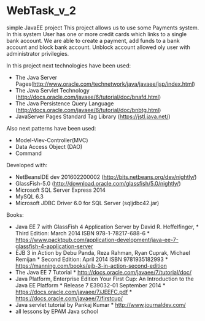# WebTask_v_2

simple JavaEE project This project allows us to use some Payments system. 
In this system User has one or more credit cards which links to a single bank account. 
We are able to create a payment, add funds to a bank account and block bank account. 
Unblock account allowed oly user with administrator privilegies.

In this project next technologies have been used:

- The Java Server Pages(http://www.oracle.com/technetwork/java/javaee/jsp/index.html)
- The Java Servlet Technology (http://docs.oracle.com/javaee/6/tutorial/doc/bnafd.html)
- The Java Persistence Query Language (http://docs.oracle.com/javaee/6/tutorial/doc/bnbtg.html)
- JavaServer Pages Standard Tag Library (https://jstl.java.net/)

Also next patterns have been used:

- Model-Viev-Controller(MVC)
- Data Access Object (DAO)
- Command

Developed with:

- NetBeansIDE dev 201602200002 (http://bits.netbeans.org/dev/nightly/)
- GlassFish-5.0 (http://download.oracle.com/glassfish/5.0/nightly/)
- Microsoft SQL Server Express 2014
- MySQL 6.3
- Microsoft JDBC Driver 6.0 for SQL Server (sqljdbc42.jar)

Books:

- Java EE 7 with GlassFish 4 Application Server by David R. Heffelfinger, 
            * Third Edition: March 2014 ISBN 978-1-78217-688-6
            * https://www.packtpub.com/application-development/java-ee-7-glassfish-4-application-server
- EJB 3 in Action by Debu Panda, Reza Rahman, Ryan Cuprak, Michael Remijan
            * Second Edition: April 2014 ISBN 9781935182993
            * https://manning.com/books/ejb-3-in-action-second-edition
- The Java EE 7 Tutorial
            * http://docs.oracle.com/javaee/7/tutorial/doc/
- Java Platform, Enterprise Edition Your First Cup: An Introduction to the Java EE Platform
            * Release 7 E39032-01 September 2014
            * https://docs.oracle.com/javaee/7/JEEFC.pdf
            * https://docs.oracle.com/javaee/7/firstcup/
- Java servlet tutorial by Pankaj Kumar
            * http://www.journaldev.com/
- all lessons by EPAM Java school
            
